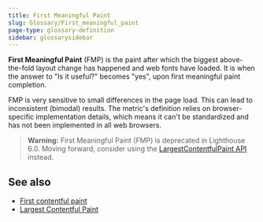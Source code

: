 ```yaml
---
title: First Meaningful Paint
slug: Glossary/First_meaningful_paint
page-type: glossary-definition
sidebar: glossarysidebar
---
```



**First Meaningful Paint** (FMP) is the paint after which the biggest above-the-fold layout change has happened and web fonts have loaded. It is when the answer to "Is it useful?" becomes "yes", upon first meaningful paint completion.

FMP is very sensitive to small differences in the page load. This can lead to inconsistent (bimodal) results. The metric's definition relies on browser-specific implementation details, which means it can't be standardized and has not been implemented in all web browsers.

> **Warning:** First Meaningful Paint (FMP) is deprecated in Lighthouse 6.0. Moving forward, consider using the [LargestContentfulPaint API](https://wicg.github.io/largest-contentful-paint/) instead.

## See also

- [First contentful paint](/en-US/docs/Glossary/First_contentful_paint)
- [Largest Contentful Paint](https://wicg.github.io/largest-contentful-paint/)

